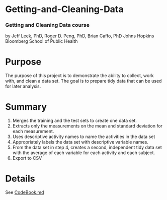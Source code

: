 # Getting-and-Cleaning-Data

### Getting and Cleaning Data course
by Jeff Leek, PhD, Roger D. Peng, PhD, Brian Caffo, PhD
Johns Hopkins Bloomberg School of Public Health

# Purpose

The purpose of this project is to demonstrate the ability to collect, work with, and clean a data set. The goal is to prepare tidy data that can be used for later analysis. 

# Summary

1. Merges the training and the test sets to create one data set.
2. Extracts only the measurements on the mean and standard deviation for each measurement. 
3. Uses descriptive activity names to name the activities in the data set
4. Appropriately labels the data set with descriptive variable names. 
5. From the data set in step 4, creates a second, independent tidy data set with the average of each variable for each activity and each subject.
6. Export to CSV

# Details

See [CodeBook.md](https://www.google.com)
